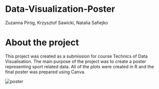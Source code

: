 # Data-Visualization-Poster
 Zuzanna Piróg, Krzysztof Sawicki, Natalia Safiejko

# About the project 

This project was created as a submission for course Technics of Data Visualisation. The main purpose of the project was to create a poster representing sport related data.
All of the plots were created in R and the final poster was prepared using Canva.

![poster](https://user-images.githubusercontent.com/100801230/222727935-31860d4c-60d1-46df-a188-8fe324eb9578.png)
